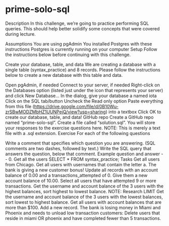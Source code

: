 # prime-solo-sql

Description
In this challenge, we’re going to practice performing SQL queries. This should help better solidify some concepts that were 
covered during lecture.

Assumptions
You are using pgAdmin
You installed Postgres with these instructions
Postgres is currently running on your computer
Setup
Follow the instructions below before continuing with this challenge.

Create your database, table, and data
We are creating a database with a single table (syntax_practice) and 8 records. Please follow the instructions below to create 
a new database with this table and data.

Open pgAdmin, if needed
Connect to your server, if needed
Right-click on the Databases option (listed just under the icon that represents your server) and click New Database…
In the dialog, give your database a named iota
Click on the SQL tab/button
Uncheck the Read only option
Paste everything from this file (https://drive.google.com/file/d/0B10Wu-zrSBwMODZMbHZ1UUNPejQ/view?usp=sharing) into a textbox
Click OK to create our database, table, and data!
GitHub repo
Create a GitHub repo named “prime-solo-sql”.
Create a file called “solution.sql”. You will store your responses to the exercise questions here. NOTE: This is merely a text 
file with a .sql extension.
Exercise
For each of the following questions

Write a comment that specifies which question you are answering. (SQL comments are two dashes, followed by text.)
Write the SQL query that answers the question, below that comment.
Example question and answer
-- 0. Get all the users
SELECT * FROM syntax_practice;
Tasks
Get all users from Chicago.
Get all users with usernames that contain the letter a.
The bank is giving a new customer bonus! Update all records with an account balance of 0.00 and a transactions_attempted of 0. 
Give them a new account balance of 10.00.
Select all users that have attempted 9 or more transactions.
Get the username and account balance of the 3 users with the highest balances, sort highest to lowest balance. NOTE: Research LIMIT
Get the username and account balance of the 3 users with the lowest balances, sort lowest to highest balance.
Get all users with account balances that are more than $100.
Add a new record.
The bank is losing money in Miami and Phoenix and needs to unload low transaction customers: Delete users that reside in miami OR phoenix and have completed fewer than 5 transactions.
